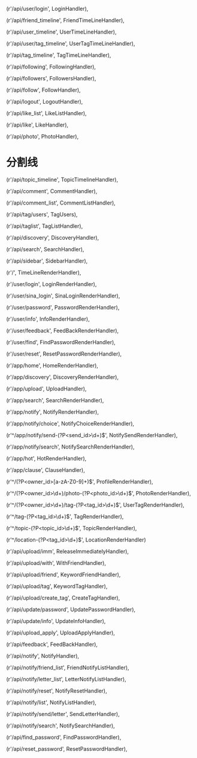 (r'/api/user/login', LoginHandler),

(r'/api/friend_timeline', FriendTimeLineHandler),

(r'/api/user_timeline', UserTimeLineHandler),

(r'/api/user/tag_timeline', UserTagTimeLineHandler),

(r'/api/tag_timeline', TagTimeLineHandler),

(r'/api/following', FollowingHandler),

(r'/api/followers', FollowersHandler),

(r'/api/follow', FollowHandler),

(r'/api/logout', LogoutHandler),

(r'/api/like_list', LikeListHandler),

(r'/api/like', LikeHandler),

(r'/api/photo', PhotoHandler),

分割线
==============================


(r'/api/topic_timeline', TopicTimelineHandler),

(r'/api/comment', CommentHandler),

(r'/api/comment_list', CommentListHandler),

(r'/api/tag/users', TagUsers),

(r'/api/taglist', TagListHandler),

(r'/api/discovery', DiscoveryHandler),

(r'/api/search', SearchHandler),

(r'/api/sidebar', SidebarHandler),



(r'/', TimeLineRenderHandler),

(r'/user/login', LoginRenderHandler),

(r'/user/sina_login', SinaLoginRenderHandler),

(r'/user/password', PasswordRenderHandler),

(r'/user/info', InfoRenderHandler),

(r'/user/feedback', FeedBackRenderHandler),

(r'/user/find', FindPasswordRenderHandler),

(r'/user/reset', ResetPasswordRenderHandler),

(r'/app/home', HomeRenderHandler),

(r'/app/discovery', DiscoveryRenderHandler),

(r'/app/upload', UploadHandler),

(r'/app/search', SearchRenderHandler),

(r'/app/notify', NotifyRenderHandler),

(r'/app/notify/choice', NotifyChoiceRenderHandler),

(r'^/app/notify/send-(?P<send_id>\d+)$', NotifySendRenderHandler),

(r'/app/notify/search', NotifySearchRenderHandler),

(r'/app/hot', HotRenderHandler),

(r'/app/clause', ClauseHandler),

(r'^/(?P<owner_id>[a-zA-Z0-9]+)$', ProfileRenderHandler),

(r'^/(?P<owner_id>\d+)/photo-(?P<photo_id>\d+)$', PhotoRenderHandler),

(r'^/(?P<owner_id>\d+)/tag-(?P<tag_id>\d+)$', UserTagRenderHandler),

(r'^/tag-(?P<tag_id>\d+)$', TagRenderHandler),

(r'^/topic-(?P<topic_id>\d+)$', TopicRenderHandler),

(r'^/location-(?P<tag_id>\d+)$', LocationRenderHandler)

(r'/api/upload/imm', ReleaseImmediatelyHandler),

(r'/api/upload/with', WithFriendHandler),

(r'/api/upload/friend', KeywordFriendHandler),

(r'/api/upload/tag', KeywordTagHandler),

(r'/api/upload/create_tag', CreateTagHandler),

(r'/api/update/password', UpdatePasswordHandler),

(r'/api/update/info', UpdateInfoHandler),

(r'/api/upload_apply', UploadApplyHandler),

(r'/api/feedback', FeedBackHandler),

(r'/api/notify', NotifyHandler),

(r'/api/notify/friend_list', FriendNotifyListHandler),

(r'/api/notify/letter_list', LetterNotifyListHandler),

(r'/api/notify/reset', NotifyResetHandler),

(r'/api/notify/list', NotifyListHandler),

(r'/api/notify/send/letter', SendLetterHandler),

(r'/api/notify/search', NotifySearchHandler),

(r'/api/find_password', FindPasswordHandler),

(r'/api/reset_password', ResetPasswordHandler),

